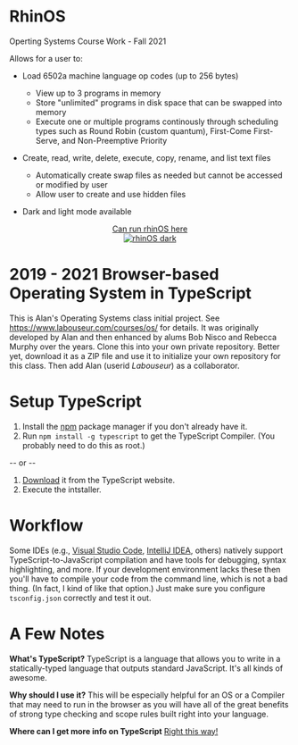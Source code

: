 # RhinOS
Operting Systems Course Work - Fall 2021

Allows for a user to:
* Load 6502a machine language op codes (up to 256 bytes)
    * View up to 3 programs in memory
    * Store "unlimited" programs in disk space that can be swapped into memory
    * Execute one or multiple programs continously through scheduling types such as Round Robin (custom quantum), First-Come First-Serve, and Non-Preemptive Priority 
* Create, read, write, delete, execute, copy, rename, and list text files
    * Automatically create swap files as needed but cannot be accessed or modified by user
    * Allow user to create and use hidden files
    
* Dark and light mode available

<a href = https://jlmcdonough.github.io/Operating-Systems/>
<p align="center">
    Can run rhinOS here
    <br>
    <img src="https://i.imgur.com/ZVRK8lL.png" alt="rhinOS dark"/>
</p>
</a>


2019 - 2021 Browser-based Operating System in TypeScript
========================================================

This is Alan's Operating Systems class initial project.
See https://www.labouseur.com/courses/os/ for details.
It was originally developed by Alan and then enhanced by alums Bob Nisco and Rebecca Murphy over the years.
Clone this into your own private repository. Better yet, download it as a ZIP file and use it to initialize your own repository for this class. 
Then add Alan (userid *Labouseur*) as a collaborator.

Setup TypeScript
================

1. Install the [npm](https://www.npmjs.org/) package manager if you don't already have it.
1. Run `npm install -g typescript` to get the TypeScript Compiler. (You probably need to do this as root.)

-- or -- 

1. [Download](https://www.typescriptlang.org/download) it from the TypeScript website.
2. Execute the intstaller.

Workflow
=============

Some IDEs (e.g., [Visual Studio Code](https://code.visualstudio.com), [IntelliJ IDEA](https://www.jetbrains.com/idea/), others) 
natively support TypeScript-to-JavaScript compilation and have tools for debugging, syntax highlighting, and more.
If your development environment lacks these then you'll have to compile your code from the command line, which is not a bad thing. 
(In fact, I kind of like that option.) Just make sure you configure `tsconfig.json` correctly and test it out.

A Few Notes
===========

**What's TypeScript?**
TypeScript is a language that allows you to write in a statically-typed language that outputs standard JavaScript.
It's all kinds of awesome.

**Why should I use it?**
This will be especially helpful for an OS or a Compiler that may need to run in the browser as you will have all of the great benefits of strong type checking and scope rules built right into your language.

**Where can I get more info on TypeScript**
[Right this way!](http://www.typescriptlang.org/)
